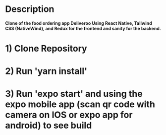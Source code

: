 # Description
#### Clone of the food ordering app Deliveroo Using React Native, Tailwind CSS (NativeWind), and Redux for the frontend and sanity for the backend.

# 1) Clone Repository

# 2) Run 'yarn install' 

# 3) Run 'expo start' and using the expo mobile app (scan qr code with camera on IOS or expo app for android) to see build
